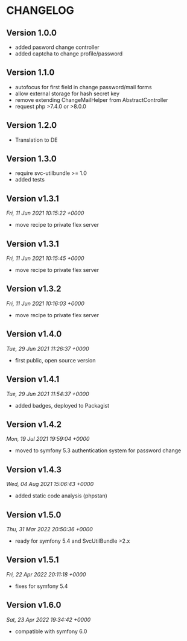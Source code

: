 # CHANGELOG

## Version 1.0.0
- added pasword change controller
- added captcha to change profile/password

## Version 1.1.0
- autofocus for first field in change password/mail forms
- allow external storage for hash secret key
- remove extending ChangeMailHelper from AbstractController
- request php >7.4.0 or >8.0.0

## Version 1.2.0
- Translation to DE

## Version 1.3.0
- require svc-utilbundle >= 1.0
- added tests

## Version v1.3.1
*Fri, 11 Jun 2021 10:15:22 +0000*
- move recipe to private flex server


## Version v1.3.1
*Fri, 11 Jun 2021 10:15:45 +0000*
- move recipe to private flex server


## Version v1.3.2
*Fri, 11 Jun 2021 10:16:03 +0000*
- move recipe to private flex server


## Version v1.4.0
*Tue, 29 Jun 2021 11:26:37 +0000*
- first public, open source version


## Version v1.4.1
*Tue, 29 Jun 2021 11:54:37 +0000*
- added badges, deployed to Packagist


## Version v1.4.2
*Mon, 19 Jul 2021 19:59:04 +0000*
- moved to symfony 5.3 authentication system for password change


## Version v1.4.3
*Wed, 04 Aug 2021 15:06:43 +0000*
- added static code analysis (phpstan)


## Version v1.5.0
*Thu, 31 Mar 2022 20:50:36 +0000*
- ready for symfony 5.4 and SvcUtilBundle >2.x


## Version v1.5.1
*Fri, 22 Apr 2022 20:11:18 +0000*
- fixes for symfony 5.4


## Version v1.6.0
*Sat, 23 Apr 2022 19:34:42 +0000*
- compatible with symfony 6.0
